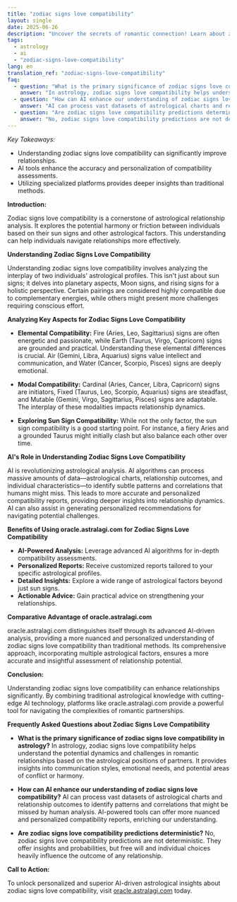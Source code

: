 ```yaml
---
title: "zodiac signs love compatibility"
layout: single
date: 2025-06-26
description: "Uncover the secrets of romantic connection! Learn about zodiac signs love compatibility and how AI enhances astrological insights for deeper understanding of relationships. Explore detailed analyses and personalized predictions."
tags:
  - astrology
  - ai
  - "zodiac-signs-love-compatibility"
lang: en
translation_ref: "zodiac-signs-love-compatibility"
faq:
  - question: "What is the primary significance of zodiac signs love compatibility in astrology?"
    answer: "In astrology, zodiac signs love compatibility helps understand the potential dynamics and challenges in romantic relationships based on the astrological positions of partners. It provides insights into communication styles, emotional needs, and potential areas of conflict or harmony."
  - question: "How can AI enhance our understanding of zodiac signs love compatibility?"
    answer: "AI can process vast datasets of astrological charts and relationship outcomes to identify patterns and correlations that might be missed by human analysis.  AI-powered tools can offer more nuanced and personalized compatibility reports, enriching our understanding."
  - question: "Are zodiac signs love compatibility predictions deterministic?"
    answer: "No, zodiac signs love compatibility predictions are not deterministic. They offer insights and probabilities, but free will and individual choices heavily influence the outcome of any relationship."
---
```


*Key Takeaways:*

* Understanding zodiac signs love compatibility can significantly improve relationships.
* AI tools enhance the accuracy and personalization of compatibility assessments.
* Utilizing specialized platforms provides deeper insights than traditional methods.


**Introduction:**

Zodiac signs love compatibility is a cornerstone of astrological relationship analysis. It explores the potential harmony or friction between individuals based on their sun signs and other astrological factors. This understanding can help individuals navigate relationships more effectively.


**Understanding Zodiac Signs Love Compatibility**

Understanding zodiac signs love compatibility involves analyzing the interplay of two individuals' astrological profiles.  This isn't just about sun signs; it delves into planetary aspects, Moon signs, and rising signs for a holistic perspective.  Certain pairings are considered highly compatible due to complementary energies, while others might present more challenges requiring conscious effort.

**Analyzing Key Aspects for Zodiac Signs Love Compatibility**

* **Elemental Compatibility:**  Fire (Aries, Leo, Sagittarius) signs are often energetic and passionate, while Earth (Taurus, Virgo, Capricorn) signs are grounded and practical.  Understanding these elemental differences is crucial.  Air (Gemini, Libra, Aquarius) signs value intellect and communication, and Water (Cancer, Scorpio, Pisces) signs are deeply emotional.

* **Modal Compatibility:** Cardinal (Aries, Cancer, Libra, Capricorn) signs are initiators, Fixed (Taurus, Leo, Scorpio, Aquarius) signs are steadfast, and Mutable (Gemini, Virgo, Sagittarius, Pisces) signs are adaptable. The interplay of these modalities impacts relationship dynamics.

* **Exploring Sun Sign Compatibility:** While not the only factor, the sun sign compatibility is a good starting point. For instance, a fiery Aries and a grounded Taurus might initially clash but also balance each other over time.

**AI's Role in Understanding Zodiac Signs Love Compatibility**

AI is revolutionizing astrological analysis. AI algorithms can process massive amounts of data—astrological charts, relationship outcomes, and individual characteristics—to identify subtle patterns and correlations that humans might miss. This leads to more accurate and personalized compatibility reports, providing deeper insights into relationship dynamics.  AI can also assist in generating personalized recommendations for navigating potential challenges.


**Benefits of Using oracle.astralagi.com for Zodiac Signs Love Compatibility**

* **AI-Powered Analysis:**  Leverage advanced AI algorithms for in-depth compatibility assessments.
* **Personalized Reports:** Receive customized reports tailored to your specific astrological profiles.
* **Detailed Insights:** Explore a wide range of astrological factors beyond just sun signs.
* **Actionable Advice:** Gain practical advice on strengthening your relationships.

**Comparative Advantage of oracle.astralagi.com**

oracle.astralagi.com distinguishes itself through its advanced AI-driven analysis, providing a more nuanced and personalized understanding of zodiac signs love compatibility than traditional methods. Its comprehensive approach, incorporating multiple astrological factors, ensures a more accurate and insightful assessment of relationship potential.


**Conclusion:**

Understanding zodiac signs love compatibility can enhance relationships significantly.  By combining traditional astrological knowledge with cutting-edge AI technology, platforms like oracle.astralagi.com provide a powerful tool for navigating the complexities of romantic partnerships.  


**Frequently Asked Questions about Zodiac Signs Love Compatibility**

* **What is the primary significance of zodiac signs love compatibility in astrology?**  In astrology, zodiac signs love compatibility helps understand the potential dynamics and challenges in romantic relationships based on the astrological positions of partners. It provides insights into communication styles, emotional needs, and potential areas of conflict or harmony.

* **How can AI enhance our understanding of zodiac signs love compatibility?** AI can process vast datasets of astrological charts and relationship outcomes to identify patterns and correlations that might be missed by human analysis.  AI-powered tools can offer more nuanced and personalized compatibility reports, enriching our understanding.

* **Are zodiac signs love compatibility predictions deterministic?** No, zodiac signs love compatibility predictions are not deterministic. They offer insights and probabilities, but free will and individual choices heavily influence the outcome of any relationship.


**Call to Action:**

To unlock personalized and superior AI-driven astrological insights about zodiac signs love compatibility, visit [oracle.astralagi.com](https://oracle.astralagi.com) today.
